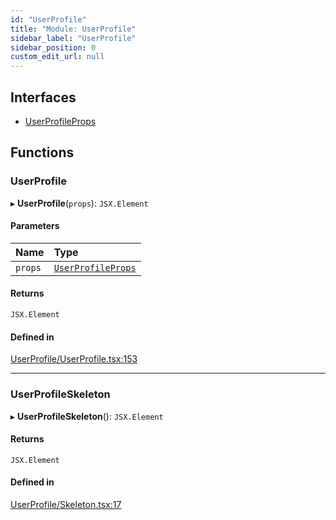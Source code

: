 ```yaml
---
id: "UserProfile"
title: "Module: UserProfile"
sidebar_label: "UserProfile"
sidebar_position: 0
custom_edit_url: null
---
```


## Interfaces

- [UserProfileProps](../interfaces/UserProfile.UserProfileProps)

## Functions

### UserProfile

▸ **UserProfile**(`props`): `JSX.Element`

#### Parameters

| Name | Type |
| :------ | :------ |
| `props` | [`UserProfileProps`](../interfaces/UserProfile.UserProfileProps) |

#### Returns

`JSX.Element`

#### Defined in

[UserProfile/UserProfile.tsx:153](https://github.com/selfcommunity/community-ui/blob/3d68cce/packages/sc-templates/src/components/UserProfile/UserProfile.tsx#L153)

___

### UserProfileSkeleton

▸ **UserProfileSkeleton**(): `JSX.Element`

#### Returns

`JSX.Element`

#### Defined in

[UserProfile/Skeleton.tsx:17](https://github.com/selfcommunity/community-ui/blob/3d68cce/packages/sc-templates/src/components/UserProfile/Skeleton.tsx#L17)

